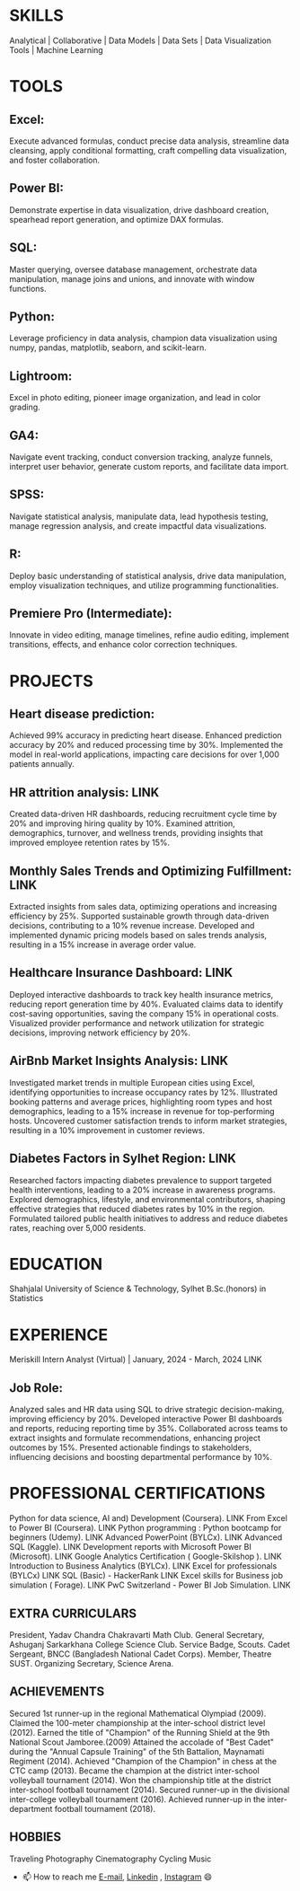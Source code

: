 # SKILLS
Analytical | Collaborative | Data Models | Data Sets | Data Visualization Tools | Machine Learning

# TOOLS

## Excel:
Execute advanced formulas, conduct precise data analysis, streamline data cleansing, apply conditional formatting, craft compelling data visualization, and foster collaboration.
## Power BI: 
Demonstrate expertise in data visualization, drive dashboard creation, spearhead report generation, and optimize DAX formulas.
## SQL:
Master querying, oversee database management, orchestrate data manipulation, manage joins and unions, and innovate with window functions.
## Python:
Leverage proficiency in data analysis, champion data visualization using numpy, pandas, matplotlib, seaborn, and scikit-learn.
## Lightroom: 
Excel in photo editing, pioneer image organization, and lead in color grading.
## GA4: 
Navigate event tracking, conduct conversion tracking, analyze funnels, interpret user behavior, generate custom reports, and facilitate data import.
## SPSS: 
Navigate statistical analysis, manipulate data, lead hypothesis testing, manage regression analysis, and create impactful data visualizations.
## R: 
Deploy basic understanding of statistical analysis, drive data manipulation, employ visualization techniques, and utilize programming functionalities.
## Premiere Pro (Intermediate): 
Innovate in video editing, manage timelines, refine audio editing, implement transitions, effects, and enhance color correction techniques.


# PROJECTS
## Heart disease prediction:    
Achieved 99% accuracy in predicting heart disease.
Enhanced prediction accuracy by 20% and reduced processing time by 30%.
Implemented the model in real-world applications, impacting care decisions for over 1,000 patients annually.
## HR attrition analysis:  LINK
Created data-driven HR dashboards, reducing recruitment cycle time by 20% and improving hiring quality by 10%.
Examined attrition, demographics, turnover, and wellness trends, providing insights that improved employee retention rates by 15%.
## Monthly Sales Trends and Optimizing Fulfillment:  LINK
Extracted insights from sales data, optimizing operations and increasing efficiency by 25%.
Supported sustainable growth through data-driven decisions, contributing to a 10% revenue increase.
Developed and implemented dynamic pricing models based on sales trends analysis, resulting in a 15% increase in average order value.
## Healthcare Insurance Dashboard:  LINK
Deployed interactive dashboards to track key health insurance metrics, reducing report generation time by 40%.
Evaluated claims data to identify cost-saving opportunities, saving the company 15% in operational costs.
Visualized provider performance and network utilization for strategic decisions, improving network efficiency by 20%.
## AirBnb Market Insights Analysis:  LINK
Investigated market trends in multiple European cities using Excel, identifying opportunities to increase occupancy rates by 12%.
Illustrated booking patterns and average prices, highlighting room types and host demographics, leading to a 15% increase in revenue for top-performing hosts.
Uncovered customer satisfaction trends to inform market strategies, resulting in a 10% improvement in customer reviews.
## Diabetes Factors in Sylhet Region:  LINK
Researched factors impacting diabetes prevalence to support targeted health interventions, leading to a 20% increase in awareness programs.
Explored demographics, lifestyle, and environmental contributors, shaping effective strategies that reduced diabetes rates by 10% in the region.
Formulated tailored public health initiatives to address and reduce diabetes rates, reaching over 5,000 residents.

# EDUCATION
Shahjalal University of Science & Technology, Sylhet 
B.Sc.(honors) in Statistics

# EXPERIENCE
 Meriskill 
 Intern Analyst (Virtual) | January,  2024 - March, 2024								   LINK
## Job Role:
Analyzed sales and HR data using SQL to drive strategic decision-making, improving efficiency by 20%.
Developed interactive Power BI dashboards and reports, reducing reporting time by 35%.
Collaborated across teams to extract insights and formulate recommendations, enhancing project outcomes by 15%.
Presented actionable findings to stakeholders, influencing decisions and boosting departmental performance by 10%.

# PROFESSIONAL CERTIFICATIONS
Python for data science, AI and) Development (Coursera).   LINK
From Excel to Power BI (Coursera).     LINK
Python programming : Python bootcamp for beginners (Udemy).  LINK
Advanced PowerPoint (BYLCx).   LINK
Advanced SQL (Kaggle).  LINK
Development reports with Microsoft Power BI (Microsoft).  LINK
Google Analytics Certification ( Google-Skilshop ).  LINK
Introduction to Business Analytics (BYLCx).  LINK
Excel for professionals (BYLCx)  LINK
SQL (Basic) - HackerRank   LINK
Excel skills for Business job simulation ( Forage).   LINK
PwC Switzerland - Power BI Job Simulation.     LINK

## EXTRA CURRICULARS
President, Yadav Chandra Chakravarti Math Club.
General Secretary, Ashuganj Sarkarkhana College Science Club.
Service Badge, Scouts.
Cadet Sergeant, BNCC (Bangladesh National Cadet Corps).
Member, Theatre SUST.
Organizing Secretary, Science Arena.

## ACHIEVEMENTS
Secured 1st runner-up in the regional Mathematical Olympiad (2009).
Claimed the 100-meter championship at the inter-school district level (2012).
Earned the title of "Champion" of the Running Shield at the 9th National Scout Jamboree.(2009)
Attained the accolade of "Best Cadet" during the "Annual Capsule Training" of the 5th Battalion, Maynamati Regiment (2014).
Achieved "Champion of the Champion" in chess at the CTC camp (2013).
Became the champion at the district  inter-school volleyball tournament (2014).
Won the championship title at the district inter-school football tournament (2014).
Secured  runner-up in the divisional  inter-college volleyball tournament  (2016).
Achieved  runner-up in the inter-department football tournament (2018).

## HOBBIES
Traveling
Photography
Cinematography
Cycling
Music

- 📫 How to reach me
    [E-mail](arunava2171@gmail.com),
    [Linkedin](https://www.linkedin.com/in/arunava-chandan-roy-177790145/) ,
    [Instagram](https://www.instagram.com/_poseidon_7_/) 😄 


<!---
Arunava197/Arunava197 is a ✨ special ✨ repository because its `README.md` (this file) appears on your GitHub profile.
You can click the Preview link to take a look at your changes.
--->
